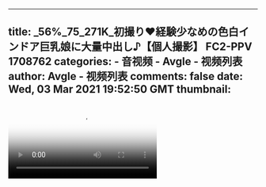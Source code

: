 
---
title: _56%_75_271K_初撮り❤️経験少なめの色白インドア巨乳娘に大量中出し♪【個人撮影】 FC2-PPV 1708762
categories: 
    - 音视频
    - Avgle - 视频列表
author: Avgle - 视频列表
comments: false
date: Wed, 03 Mar 2021 19:52:50 GMT
thumbnail: 
---

<div>   
<video controls loop poster="https://static-clst.avgle.com/videos/tmb15/496047/1.jpg" src="https://static-clst.avgle.com/videos/tmb15/496047/preview.mp4"></video>  
</div>
            